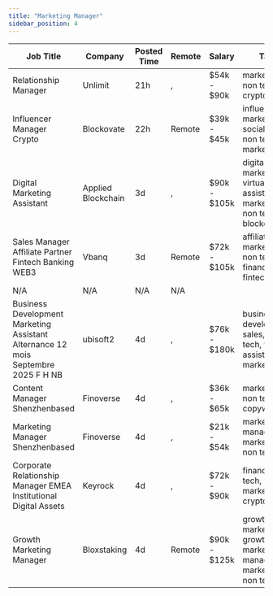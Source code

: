 ```yaml
---
title: "Marketing Manager"
sidebar_position: 4
---
```


| Job Title | Company | Posted Time | Remote | Salary | Tags | Apply Link |
|-----------|---------|-------------|--------|--------|------|------------|
| Relationship Manager | Unlimit | 21h | , | $54k - $90k | marketing, non tech, crypto, defi | [Apply](https://web3.career/relationship-manager-unlimit/101744) |
| Influencer Manager Crypto | Blockovate | 22h | Remote | $39k - $45k | influencer marketing, social media, non tech, kol, marketing | [Apply](https://web3.career/influencer-manager-crypto-blockovate/101741) |
| Digital Marketing Assistant | Applied Blockchain | 3d | , | $90k - $105k | digital marketing, virtual assistant, marketing, non tech, blockchain | [Apply](https://web3.career/digital-marketing-assistant-appliedblockchain/101704) |
| Sales Manager Affiliate Partner Fintech Banking WEB3 | Vbanq | 3d | Remote | $72k - $105k | affiliate, marketing, non tech, finance, fintech | [Apply](https://web3.career/sales-manager-affiliate-partner-fintech-banking-web3-vbanq/101703) |
| N/A | N/A | N/A | N/A |  |  | [Apply](https://web3.career/metana) |
| Business Development Marketing Assistant Alternance 12 mois Septembre 2025 F H NB | ubisoft2 | 4d | , | $76k - $180k | business development, sales, non tech, virtual assistant, marketing | [Apply](https://web3.career/business-development-marketing-assistant-alternance-12-mois-septembre-2025-f-h-nb-ubisoft2/101657) |
| Content Manager Shenzhenbased | Finoverse | 4d | , | $36k - $65k | marketing, non tech, copywriting | [Apply](https://web3.career/content-manager-shenzhen-based-finoverse/101651) |
| Marketing Manager Shenzhenbased | Finoverse | 4d | , | $21k - $54k | marketing manager, marketing, non tech | [Apply](https://web3.career/marketing-manager-shenzhen-based-finoverse/101650) |
| Corporate Relationship Manager EMEA Institutional Digital Assets | Keyrock | 4d | , | $72k - $90k | finance, non tech, marketing, crypto, defi | [Apply](https://web3.career/corporate-relationship-manager-emea-institutional-digital-assets-keyrock/101621) |
| Growth Marketing Manager | Bloxstaking | 4d | Remote | $90k - $125k | growth marketing, growth, marketing manager, marketing, non tech | [Apply](https://web3.career/growth-marketing-manager-bloxstaking/101616) |
